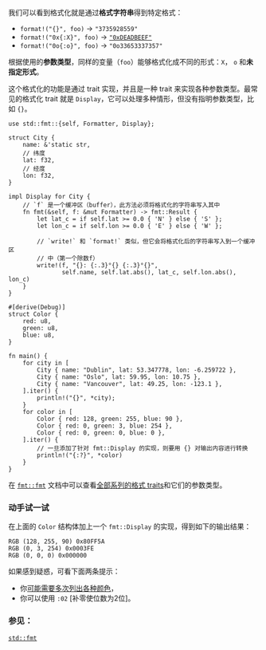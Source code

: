 我们可以看到格式化就是通过**格式字符串**得到特定格式：

* `format!("{}", foo)` -> `"3735928559"`
* `format!("0x{:X}", foo)` ->
  [`"0xDEADBEEF"`][deadbeef]
* `format!("0o{:o}", foo)` -> `"0o33653337357"`

根据使用的**参数类型**，同样的变量（`foo`）能够格式化成不同的形式：`X`， `o` 和**未指定形式**。

这个格式化的功能是通过 trait 实现，并且是一种 trait 来实现各种参数类型。最常见的格式化 trait
就是 `Display`，它可以处理多种情形，但没有指明参数类型，比如 `{}`。

```rust,editable
use std::fmt::{self, Formatter, Display};

struct City {
    name: &'static str,
    // 纬度
    lat: f32,
    // 经度
    lon: f32,
}

impl Display for City {
    // `f` 是一个缓冲区（buffer），此方法必须将格式化的字符串写入其中
    fn fmt(&self, f: &mut Formatter) -> fmt::Result {
        let lat_c = if self.lat >= 0.0 { 'N' } else { 'S' };
        let lon_c = if self.lon >= 0.0 { 'E' } else { 'W' };

        // `write!` 和 `format!` 类似，但它会将格式化后的字符串写入到一个缓冲区
        // 中（第一个除数f）
        write!(f, "{}: {:.3}°{} {:.3}°{}",
               self.name, self.lat.abs(), lat_c, self.lon.abs(), lon_c)
    }
}

#[derive(Debug)]
struct Color {
    red: u8,
    green: u8,
    blue: u8,
}

fn main() {
    for city in [
        City { name: "Dublin", lat: 53.347778, lon: -6.259722 },
        City { name: "Oslo", lat: 59.95, lon: 10.75 },
        City { name: "Vancouver", lat: 49.25, lon: -123.1 },
    ].iter() {
        println!("{}", *city);
    }
    for color in [
        Color { red: 128, green: 255, blue: 90 },
        Color { red: 0, green: 3, blue: 254 },
        Color { red: 0, green: 0, blue: 0 },
    ].iter() {
        // 一旦添加了针对 fmt::Display 的实现，则要用 {} 对输出内容进行转换
        println!("{:?}", *color)
    }
}
```

在 [`fmt::fmt`][fmt] 文档中可以查看[全部系列的格式 traits][fmt_traits]和它们的参数类型。

### 动手试一试
在上面的 `Color` 结构体加上一个 `fmt::Display` 的实现，得到如下的输出结果：

```
RGB (128, 255, 90) 0x80FF5A
RGB (0, 3, 254) 0x0003FE
RGB (0, 0, 0) 0x000000
```
如果感到疑惑，可看下面两条提示：
 * 你[可能需要多次列出各种颜色][argument_types]，
 * 你可以使用 `:02` [补零使位数为2位]。

### 参见：
[`std::fmt`][fmt]

[argument_types]: http://doc.rust-lang.org/std/fmt/#argument-types
[deadbeef]: https://en.wikipedia.org/wiki/Deadbeef#Magic_debug_values
[fmt]: http://doc.rust-lang.org/std/fmt/
[fmt_traits]: http://doc.rust-lang.org/std/fmt/#formatting-traits
[fmt_width]: http://doc.rust-lang.org/std/fmt/#width
